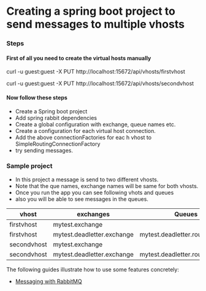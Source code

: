 # Creating a spring boot project to send messages to multiple vhosts

### Steps
#### First of all you need to create the virtual hosts manually
curl -u guest:guest -X PUT http://localhost:15672/api/vhosts/firstvhost

curl -u guest:guest -X PUT http://localhost:15672/api/vhosts/secondvhost

#### Now follow these steps
* Create a Spring boot project
* Add spring rabbit dependencies
* Create a global configuration with exchange, queue names etc.
* Create a configuration for each virtual host connection.
* Add the above connectionFactories for eac h vhost to SimpleRoutingConnectionFactory
* try sending messages.


### Sample project

* In this project a message is send to two different vhosts.
* Note that the que names, exchange names will be same for both vhosts.
* Once you run the app you can see following vhots and queues
* also you will be able to see messages in the queues.


| vhost         |   exchanges   |  Queues | Routig key |
| ------------- | ------------- | -------------| -------------|
| firstvhost  | mytest.exchange  | |mytest.routing.queue|mytest.routing.key|
| firstvhost | mytest.deadletter.exchange  | mytest.deadletter.routing.queue|mytest.deadletter.routing.key|
| secondvhost  | mytest.exchange  | |mytest.routing.queue|mytest.routing.key|
| secondvhost | mytest.deadletter.exchange | mytest.deadletter.routing.queue|	mytest.deadletter.routing.key|


The following guides illustrate how to use some features concretely:

* [Messaging with RabbitMQ](https://spring.io/guides/gs/messaging-rabbitmq/)

